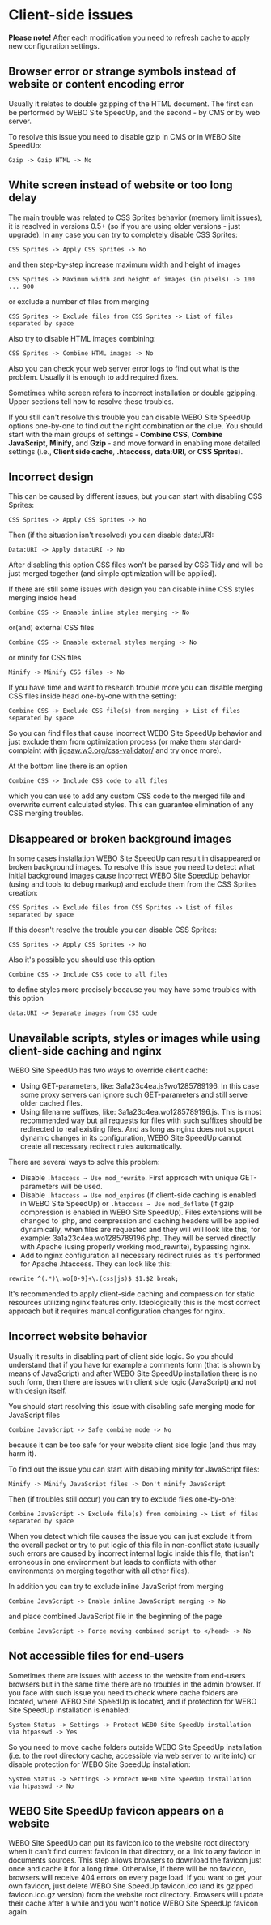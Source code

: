 # Client-side issues #

**Please note!** After each modification you need to refresh cache to apply new configuration settings.

## Browser error or strange symbols instead of website or content encoding error ##
Usually it relates to double gzipping of the HTML document. The first can be performed by WEBO Site SpeedUp, and the second - by CMS or by web server.

To resolve this issue you need to disable gzip in CMS or in WEBO Site SpeedUp:
```
Gzip -> Gzip HTML -> No
```

## White screen instead of website or too long delay ##
The main trouble was related to CSS Sprites behavior (memory limit issues), it is resolved in versions 0.5+ (so if you are using older versions - just upgrade). In any case you can try to completely disable CSS Sprites:
```
CSS Sprites -> Apply CSS Sprites -> No
```
and then step-by-step increase maximum width and height of images
```
CSS Sprites -> Maximum width and height of images (in pixels) -> 100 ... 900
```
or exclude a number of files from merging
```
CSS Sprites -> Exclude files from CSS Sprites -> List of files separated by space
```

Also try to disable HTML images combining:
```
CSS Sprites -> Combine HTML images -> No
```

Also you can check your web server error logs to find out what is the problem. Usually it is enough to add required fixes.

Sometimes white screen refers to incorrect installation or double gzipping. Upper sections tell how to resolve these troubles.

If you still can't resolve this trouble you can disable WEBO Site SpeedUp options one-by-one to find out the right combination or the clue. You should start with the main groups of settings - **Combine CSS**, **Combine JavaScript**, **Minify**, and **Gzip** - and move forward in enabling more detailed settings (i.e., **Client side cache**, **.htaccess**, **data:URI**, or **CSS Sprites**).

## Incorrect design ##
This can be caused by different issues, but you can start with disabling CSS Sprites:
```
CSS Sprites -> Apply CSS Sprites -> No
```
Then (if the situation isn't resolved) you can disable data:URI:
```
Data:URI -> Apply data:URI -> No
```
After disabling this option CSS files won't be parsed by CSS Tidy and will be just merged together (and simple optimization will be applied).

If there are still some issues with design you can disable inline CSS styles merging inside head
```
Combine CSS -> Enaable inline styles merging -> No
```
or(and) external CSS files
```
Combine CSS -> Enaable external styles merging -> No
```
or minify for CSS files
```
Minify -> Minify CSS files -> No
```
If you have time and want to research trouble more you can disable merging CSS files inside head one-by-one with the setting:
```
Combine CSS -> Exclude CSS file(s) from merging -> List of files separated by space
```
So you can find files that cause incorrect WEBO Site SpeedUp behavior and just exclude them from optimization process (or make them standard-complaint with [jigsaw.w3.org/css-validator/](http://jigsaw.w3.org/css-validator/) and try once more).

At the bottom line there is an option
```
Combine CSS -> Include CSS code to all files
```
which you can use to add any custom CSS code to the merged file and overwrite current calculated styles. This can guarantee elimination of any CSS merging troubles.

## Disappeared or broken background images ##
In some cases installation WEBO Site SpeedUp can result in disappeared or broken background images. To resolve this issue you need to detect what initial background images cause incorrect WEBO Site SpeedUp behavior (using and tools to debug markup) and exclude them from the CSS Sprites creation:
```
CSS Sprites -> Exclude files from CSS Sprites -> List of files separated by space
```
If this doesn't resolve the trouble you can disable CSS Sprites:
```
CSS Sprites -> Apply CSS Sprites -> No
```
Also it's possible you should use this option
```
Combine CSS -> Include CSS code to all files
```
to define styles more precisely because you may have some troubles with this option
```
data:URI -> Separate images from CSS code
```

## Unavailable scripts, styles or images while using client-side caching and nginx ##

WEBO Site SpeedUp has two ways to override client cache:
  * Using GET-parameters, like: 3a1a23c4ea.js?wo1285789196. In this case some proxy servers can ignore such GET-parameters and still serve older cached files.
  * Using filename suffixes, like: 3a1a23c4ea.wo1285789196.js. This is most recommended way but all requests for files with such suffixes should be redirected to real existing files. And as long as nginx does not support dynamic changes in its configuration, WEBO Site SpeedUp cannot create all necessary redirect rules automatically.

There are several ways to solve this problem:
  * Disable `.htaccess → Use mod_rewrite`. First approach with unique GET-parameters will be used.
  * Disable `.htaccess → Use mod_expires` (if client-side caching is enabled in WEBO Site SpeedUp) or `.htaccess → Use mod_deflate` (if gzip compression is enabled in WEBO Site SpeedUp). Files extensions will be changed to .php, and compression and caching headers will be applied dynamically, when files are requested and they will will look like this, for example: 3a1a23c4ea.wo1285789196.php. They will be served directly with Apache (using properly working mod\_rewrite), bypassing nginx.
  * Add to nginx configuration all necessary redirect rules as it's performed for Apache .htaccess. They can look like this:
```
rewrite ^(.*)\.wo[0-9]+\.(css|js)$ $1.$2 break;
```
It's recommended to apply client-side caching and compression for static resources utilizing nginx features only. Ideologically this is the most correct approach but it requires manual configuration changes for nginx.

## Incorrect website behavior ##
Usually it results in disabling part of client side logic. So you should understand that if you have for example a comments form (that is shown by means of JavaScript) and after WEBO Site SpeedUp installation there is no such form, then there are issues with client side logic (JavaScript) and not with design itself.

You should start resolving this issue with disabling safe merging mode for JavaScript files
```
Combine JavaScript -> Safe combine mode -> No
```
because it can be too safe for your website client side logic (and thus may harm it).

To find out the issue you can start with disabling minify for JavaScript files:
```
Minify -> Minify JavaScript files -> Don't minify JavaScript
```
Then (if troubles still occur) you can try to exclude files one-by-one:
```
Combine JavaScript -> Exclude file(s) from combining -> List of files separated by space
```
When you detect which file causes the issue you can just exclude it from the overall packet or try to put logic of this file in non-conflict state (usually such errors are caused by incorrect internal logic inside this file, that isn't erroneous in one environment but leads to conflicts with other environments on merging together with all other files).

In addition you can try to exclude inline JavaScript from merging
```
Combine JavaScript -> Enable inline JavaScript merging -> No
```
and place combined JavaScript file in the beginning of the page
```
Combine JavaScript -> Force moving combined script to </head> -> No
```

## Not accessible files for end-users ##
Sometimes there are issues with access to the website from end-users browsers but in the same time there are no troubles in the admin browser. If you face with such issue you need to check where cache folders are located, where WEBO Site SpeedUp is located, and if protection for WEBO Site SpeedUp installation is enabled:
```
System Status -> Settings -> Protect WEBO Site SpeedUp installation via htpasswd -> Yes
```
So you need to move cache folders outside WEBO Site SpeedUp installation (i.e. to the root directory cache, accessible via web server to write into) or disable protection for WEBO Site SpeedUp installation:
```
System Status -> Settings -> Protect WEBO Site SpeedUp installation via htpasswd -> No
```

## WEBO Site SpeedUp favicon appears on a website ##
WEBO Site SpeedUp can put its favicon.ico to the website root directory when it can't find current favicon in that directory, or a link to any favicon in documents sources. This step allows browsers to download the favicon just once and cache it for a long time. Otherwise, if there will be no favicon, browsers will receive 404 errors on every page load. If you want to get your own favicon, just delete WEBO Site SpeedUp favicon.ico (and its gzipped favicon.ico.gz version) from the website root directory. Browsers will update their cache after a while and you won't notice WEBO Site SpeedUp favicon again.